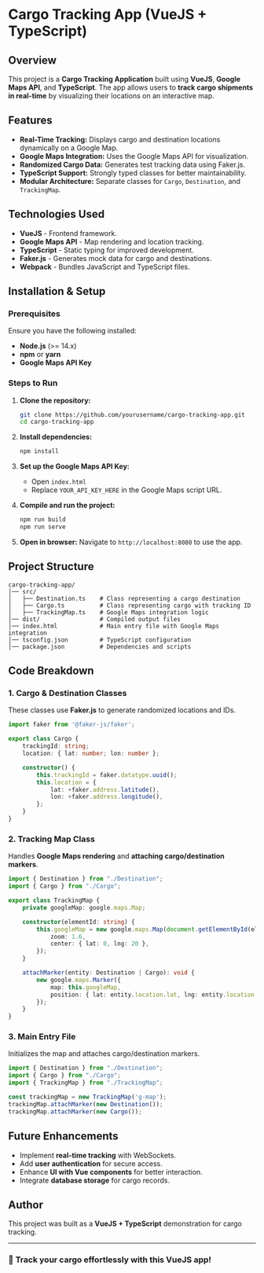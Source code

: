 # Cargo Tracking App (VueJS + TypeScript)

## Overview
This project is a **Cargo Tracking Application** built using **VueJS**, **Google Maps API**, and **TypeScript**. The app allows users to **track cargo shipments in real-time** by visualizing their locations on an interactive map.

## Features
- **Real-Time Tracking:** Displays cargo and destination locations dynamically on a Google Map.
- **Google Maps Integration:** Uses the Google Maps API for visualization.
- **Randomized Cargo Data:** Generates test tracking data using Faker.js.
- **TypeScript Support:** Strongly typed classes for better maintainability.
- **Modular Architecture:** Separate classes for `Cargo`, `Destination`, and `TrackingMap`.

## Technologies Used
- **VueJS** - Frontend framework.
- **Google Maps API** - Map rendering and location tracking.
- **TypeScript** - Static typing for improved development.
- **Faker.js** - Generates mock data for cargo and destinations.
- **Webpack** - Bundles JavaScript and TypeScript files.

## Installation & Setup

### Prerequisites
Ensure you have the following installed:
- **Node.js** (>= 14.x)
- **npm** or **yarn**
- **Google Maps API Key**

### Steps to Run
1. **Clone the repository:**
   ```sh
   git clone https://github.com/yourusername/cargo-tracking-app.git
   cd cargo-tracking-app
   ```
2. **Install dependencies:**
   ```sh
   npm install
   ```
3. **Set up the Google Maps API Key:**
   - Open `index.html`
   - Replace `YOUR_API_KEY_HERE` in the Google Maps script URL.

4. **Compile and run the project:**
   ```sh
   npm run build
   npm run serve
   ```
5. **Open in browser:**
   Navigate to `http://localhost:8080` to use the app.

## Project Structure
```
cargo-tracking-app/
│── src/
│   ├── Destination.ts    # Class representing a cargo destination
│   ├── Cargo.ts          # Class representing cargo with tracking ID
│   ├── TrackingMap.ts    # Google Maps integration logic
│── dist/                 # Compiled output files
│── index.html            # Main entry file with Google Maps integration
│── tsconfig.json         # TypeScript configuration
│── package.json          # Dependencies and scripts
```

## Code Breakdown

### **1. Cargo & Destination Classes**
These classes use **Faker.js** to generate randomized locations and IDs.
```typescript
import faker from '@faker-js/faker';

export class Cargo {
    trackingId: string;
    location: { lat: number; lon: number };

    constructor() {
        this.trackingId = faker.datatype.uuid();
        this.location = {
            lat: +faker.address.latitude(),
            lon: +faker.address.longitude(),
        };
    }
}
```

### **2. Tracking Map Class**
Handles **Google Maps rendering** and **attaching cargo/destination markers**.
```typescript
import { Destination } from "./Destination";
import { Cargo } from "./Cargo";

export class TrackingMap {
    private googleMap: google.maps.Map;

    constructor(elementId: string) {
        this.googleMap = new google.maps.Map(document.getElementById(elementId), {
            zoom: 1.6,
            center: { lat: 0, lng: 20 },
        });
    }

    attachMarker(entity: Destination | Cargo): void {
        new google.maps.Marker({
            map: this.googleMap,
            position: { lat: entity.location.lat, lng: entity.location.lon },
        });
    }
}
```

### **3. Main Entry File**
Initializes the map and attaches cargo/destination markers.
```typescript
import { Destination } from "./Destination";
import { Cargo } from "./Cargo";
import { TrackingMap } from "./TrackingMap";

const trackingMap = new TrackingMap('g-map');
trackingMap.attachMarker(new Destination());
trackingMap.attachMarker(new Cargo());
```

## Future Enhancements
- Implement **real-time tracking** with WebSockets.
- Add **user authentication** for secure access.
- Enhance **UI with Vue components** for better interaction.
- Integrate **database storage** for cargo records.

## Author
This project was built as a **VueJS + TypeScript** demonstration for cargo tracking.

---

### 🚀 **Track your cargo effortlessly with this VueJS app!**
